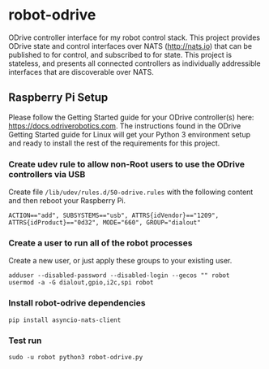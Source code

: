 # robot-odrive
ODrive controller interface for my robot control stack.  This project provides ODrive state and control interfaces over NATS (http://nats.io) that can be published to for control, and subscribed to for state.  This project is stateless, and presents all connected controllers as individually addressible interfaces that are discoverable over NATS.


## Raspberry Pi Setup

Please follow the Getting Started guide for your ODrive controller(s) here: https://docs.odriverobotics.com. 
The instructions found in the ODrive Getting Started guide for Linux will get your Python 3 environment setup and ready to install the rest of the requirements for this project.

### Create udev rule to allow non-Root users to use the ODrive controllers via USB
Create file `/lib/udev/rules.d/50-odrive.rules` with the following content and then reboot your Raspberry Pi.
```
ACTION=="add", SUBSYSTEMS=="usb", ATTRS{idVendor}=="1209", ATTRS{idProduct}=="0d32", MODE="660", GROUP="dialout"
```

### Create a user to run all of the robot processes
Create a new user, or just apply these groups to your existing user.
```
adduser --disabled-password --disabled-login --gecos "" robot
usermod -a -G dialout,gpio,i2c,spi robot 
```

### Install robot-odrive dependencies
```
pip install asyncio-nats-client
```

### Test run
```
sudo -u robot python3 robot-odrive.py 
```
